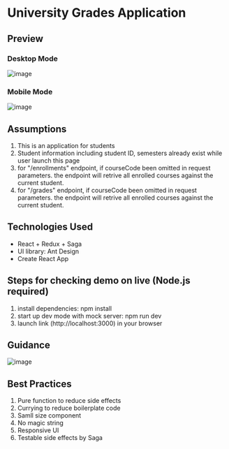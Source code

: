 # University Grades Application

## Preview

### Desktop Mode
![image](https://waic0083.github.io/static/images/desktop.png)
### Mobile Mode
![image](https://waic0083.github.io/static/images/mobile.png)

## Assumptions
1. This is an application for students
2. Student information including student ID, semesters already exist while user launch this page
3. for "/enrollments" endpoint, if courseCode been omitted in request parameters. the endpoint will retrive all enrolled courses against the current student.
4. for "/grades" endpoint, if courseCode been omitted in request parameters. the endpoint will retrive all enrolled courses against the current student.

## Technologies Used
 - React + Redux + Saga
 - UI library: Ant Design
 - Create React App
## Steps for checking demo on live (Node.js required)
1. install dependencies: npm install
2. start up dev mode with mock server: npm run dev
3. launch link (http://localhost:3000) in your browser

## Guidance
![image](https://waic0083.github.io/static/images/UI.png)

## Best Practices
1. Pure function to reduce side effects
2. Currying to reduce boilerplate code
3. Samll size component
4. No magic string
5. Responsive UI
6. Testable side effects by Saga